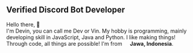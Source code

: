 ## Verified Discord Bot Developer

<p>Hello there, 👋</br> I'm Devin, you can call me Dev or Vin. My hobby is programming, mainly developing skill in JavaScript, Java and Python. I like making things! Through code, all things are possible! I'm from <img src="https://image.flaticon.com/icons/svg/323/323372.svg" width="13"/> <b>Jawa, Indonesia</b>. </p>
